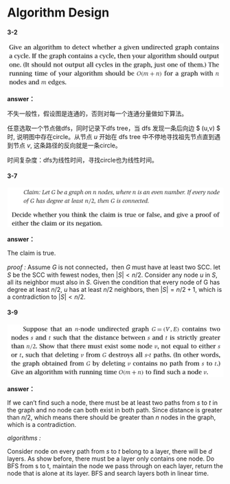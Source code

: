 # Algorithm Design

#### 3-2

<img src=".\image\image-20200424231638649.png" alt="image-20200424231638649" style="zoom: 50%;" />

**answer：**

不失一般性，假设图是连通的，否则对每一个连通分量做如下算法。

任意选取一个节点做dfs，同时记录下dfs tree，当 dfs 发现一条后向边 $ (u,v) $ 时, 说明图中存在circle。从节点 $u$ 开始在 dfs tree 中不停地寻找祖先节点直到遇到节点 $v$, 这条路径的反向就是一条circle。

时间复杂度：dfs为线性时间，寻找circle也为线性时间。

#### 3-7

<img src=".\image\image-20200425104054736.png" alt="image-20200425104054736" style="zoom:55%;" />

**answer：**

The claim is true.

*proof :* Assume $G$ is not connected，then $G$ must have at least two SCC. let $S$ be the SCC with fewest nodes, then $|S|<n/2$. Consider any node $u$ in $S$, all its neighbor must also in $S$. Given the condition that every node of G has degree at least $n/2$, $u$ has at least  $n/2$ neighbors, then  $|S|=n/2+1$, which is a contradiction to $|S|<n/2$.

#### 3-9

<img src=".\image\image-20200425105615065.png" alt="image-20200425105615065" style="zoom: 55%;" />

**answer：**

If we can’t find such a node, there must be at least two paths from $s$ to $t$ in the graph and no node can both exist in both path.  Since distance is greater than $n/2$, which means there should be greater than $n$ nodes in the graph, which is a contradiction.

*algorithms :*

Consider node on every path from $s$ to $t$ belong to a layer, there will be $d$ layers. As show before, there must be a layer only contains one node. Do BFS from s to t, maintain the node we pass through on each layer, return the node that is alone at its layer. BFS and search layers both in linear time.